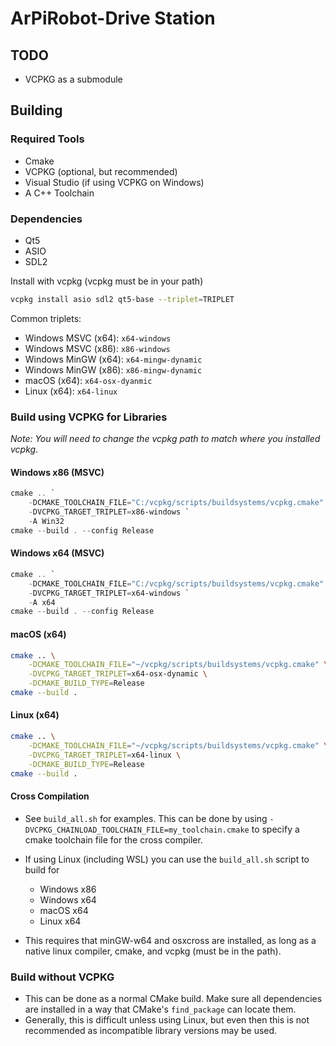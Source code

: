 # ArPiRobot-Drive Station

## TODO
- VCPKG as a submodule

## Building

### Required Tools
- Cmake
- VCPKG (optional, but recommended)
- Visual Studio (if using VCPKG on Windows)
- A C++ Toolchain

### Dependencies
- Qt5
- ASIO
- SDL2

Install with vcpkg (vcpkg must be in your path)

```sh
vcpkg install asio sdl2 qt5-base --triplet=TRIPLET
```

Common triplets:
- Windows MSVC (x64): `x64-windows`
- Windows MSVC (x86): `x86-windows`
- Windows MinGW (x64): `x64-mingw-dynamic`
- Windows MinGW (x86): `x86-mingw-dynamic`
- macOS (x64): `x64-osx-dyanmic`
- Linux (x64): `x64-linux`


### Build using VCPKG for Libraries

*Note: You will need to change the vcpkg path to match where you installed vcpkg.*

#### Windows x86 (MSVC)

```powershell
cmake .. `
    -DCMAKE_TOOLCHAIN_FILE="C:/vcpkg/scripts/buildsystems/vcpkg.cmake" `
    -DVCPKG_TARGET_TRIPLET=x86-windows `
    -A Win32
cmake --build . --config Release
```

#### Windows x64 (MSVC)

```powershell
cmake .. `
    -DCMAKE_TOOLCHAIN_FILE="C:/vcpkg/scripts/buildsystems/vcpkg.cmake" `
    -DVCPKG_TARGET_TRIPLET=x64-windows `
    -A x64
cmake --build . --config Release
```

#### macOS (x64)

```sh
cmake .. \
    -DCMAKE_TOOLCHAIN_FILE="~/vcpkg/scripts/buildsystems/vcpkg.cmake" \
    -DVCPKG_TARGET_TRIPLET=x64-osx-dynamic \
    -DCMAKE_BUILD_TYPE=Release
cmake --build .
```

#### Linux (x64)

```sh
cmake .. \
    -DCMAKE_TOOLCHAIN_FILE="~/vcpkg/scripts/buildsystems/vcpkg.cmake" \
    -DVCPKG_TARGET_TRIPLET=x64-linux \
    -DCMAKE_BUILD_TYPE=Release
cmake --build .
```

#### Cross Compilation
- See `build_all.sh` for examples. This can be done by using `-DVCPKG_CHAINLOAD_TOOLCHAIN_FILE=my_toolchain.cmake` to specify a cmake toolchain file for the cross compiler.

- If using Linux (including WSL) you can use the `build_all.sh` script to build for
    - Windows x86
    - Windows x64
    - macOS x64
    - Linux x64
- This requires that minGW-w64 and osxcross are installed, as long as a native linux compiler, cmake, and vcpkg (must be in the path).

### Build without VCPKG

- This can be done as a normal CMake build. Make sure all dependencies are installed in a way that CMake's `find_package` can locate them.
- Generally, this is difficult unless using Linux, but even then this is not recommended as incompatible library versions may be used.